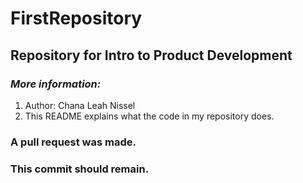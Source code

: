 # FirstRepository
## Repository for Intro to Product Development

### ***More information:***
1. Author: Chana Leah Nissel
2. This README explains what the code in my repository does.

### A pull request was made.
### This commit should remain.

